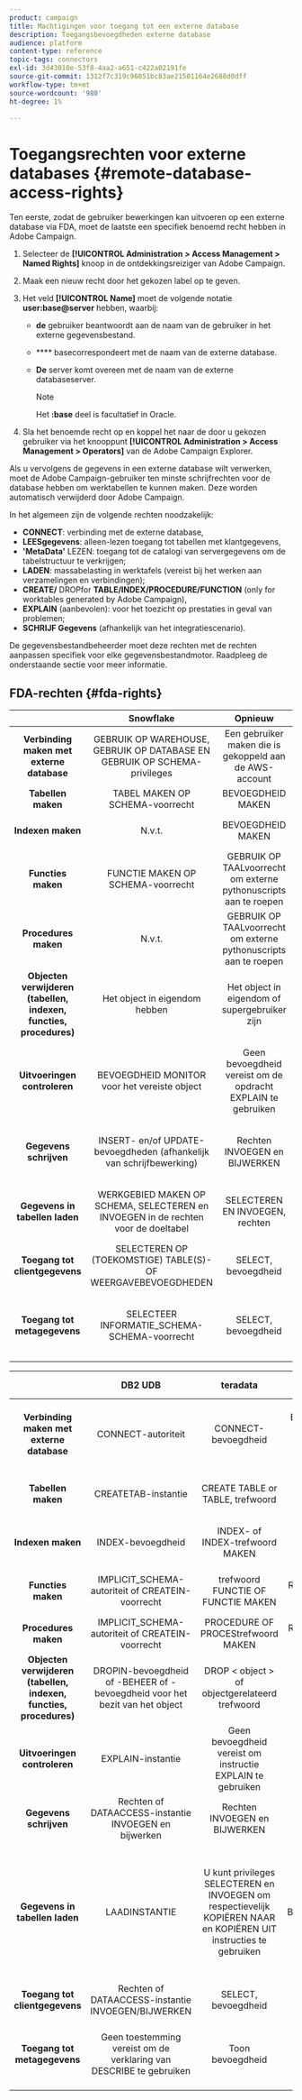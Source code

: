 ```yaml
---
product: campaign
title: Machtigingen voor toegang tot een externe database
description: Toegangsbevoegdheden externe database
audience: platform
content-type: reference
topic-tags: connectors
exl-id: 3d43010e-53f8-4aa2-a651-c422a02191fe
source-git-commit: 1312f7c319c96851bc83ae21501164e2688d0dff
workflow-type: tm+mt
source-wordcount: '980'
ht-degree: 1%

---
```


# Toegangsrechten voor externe databases {#remote-database-access-rights}

Ten eerste, zodat de gebruiker bewerkingen kan uitvoeren op een externe database via FDA, moet de laatste een specifiek benoemd recht hebben in Adobe Campaign.

1. Selecteer de **[!UICONTROL Administration > Access Management > Named Rights]** knoop in de ontdekkingsreiziger van Adobe Campaign.
1. Maak een nieuw recht door het gekozen label op te geven.
1. Het veld **[!UICONTROL Name]** moet de volgende notatie **user:base@server** hebben, waarbij:

   * **de** gebruiker beantwoordt aan de naam van de gebruiker in het externe gegevensbestand.
   * **** basecorrespondeert met de naam van de externe database.
   * **De** server komt overeen met de naam van de externe databaseserver.

      >[!NOTE]
      >
      >Het **:base** deel is facultatief in Oracle.

1. Sla het benoemde recht op en koppel het naar de door u gekozen gebruiker via het knooppunt **[!UICONTROL Administration > Access Management > Operators]** van de Adobe Campaign Explorer.

Als u vervolgens de gegevens in een externe database wilt verwerken, moet de Adobe Campaign-gebruiker ten minste schrijfrechten voor de database hebben om werktabellen te kunnen maken. Deze worden automatisch verwijderd door Adobe Campaign.

In het algemeen zijn de volgende rechten noodzakelijk:

* **CONNECT**: verbinding met de externe database,
* **LEESgegevens**: alleen-lezen toegang tot tabellen met klantgegevens,
* **&#39;MetaData&#39;** LEZEN: toegang tot de catalogi van servergegevens om de tabelstructuur te verkrijgen;
* **LADEN**: massabelasting in werktafels (vereist bij het werken aan verzamelingen en verbindingen);
* **CREATE/** DROPfor  **TABLE/INDEX/PROCEDURE/FUNCTION**  (only for worktables generated by Adobe Campaign),
* **EXPLAIN**  (aanbevolen): voor het toezicht op prestaties in geval van problemen;
* **SCHRIJF Gegevens**  (afhankelijk van het integratiescenario).

De gegevensbestandbeheerder moet deze rechten met de rechten aanpassen specifiek voor elke gegevensbestandmotor. Raadpleeg de onderstaande sectie voor meer informatie.

## FDA-rechten {#fda-rights}

|   | Snowflake | Opnieuw | Oracle | SQLServer | PostgreSQL | MySQL |
|:-:|:-:|:-:|:-:|:-:|:-:|:-:|
| **Verbinding maken met externe database** | GEBRUIK OP WAREHOUSE, GEBRUIK OP DATABASE EN GEBRUIK OP SCHEMA-privileges | Een gebruiker maken die is gekoppeld aan de AWS-account | SESSIEBEVOEGDHEID MAKEN | machtiging CONNECT | CONNECT-bevoegdheid | Een gebruiker maken die is gekoppeld aan een externe host die ALLE PRIVILEGES heeft |
| **Tabellen maken** | TABEL MAKEN OP SCHEMA-voorrecht | BEVOEGDHEID MAKEN | TABELvoorrecht MAKEN | TABEL MAKEN, machtiging | BEVOEGDHEID MAKEN | BEVOEGDHEID MAKEN |
| **Indexen maken** | N.v.t. | BEVOEGDHEID MAKEN | INDEX OF CREEER OM HET EVEN WELKE INDEXBEVOEGDHEID | ALTER-machtiging | BEVOEGDHEID MAKEN | INDEX-bevoegdheid |
| **Functies maken** | FUNCTIE MAKEN OP SCHEMA-voorrecht | GEBRUIK OP TAALvoorrecht om externe pythonuscripts aan te roepen | PROCEDURE MAKEN OF EEN PROCESBEVOEGDHEID MAKEN | FUNCTIE MAKEN, machtiging | GEBRUIKSRECHT | ROUTINE-bevoegdheden MAKEN |
| **Procedures maken** | N.v.t. | GEBRUIK OP TAALvoorrecht om externe pythonuscripts aan te roepen | PROCEDURE MAKEN OF EEN PROCESBEVOEGDHEID MAKEN | TOESTEMMING VOOR PROCEDURE MAKEN | USAGE-bevoegdheid (procedures zijn functies) | ROUTINE-bevoegdheden MAKEN |
| **Objecten verwijderen (tabellen, indexen, functies, procedures)** | Het object in eigendom hebben | Het object in eigendom of supergebruiker zijn | WILLEKEURIGE &lt;-object > bevoegdheid VERWIJDEREN | ALTER-machtiging | Tabel: eigenaar van de tabelindex: het bezit van de indexfunctie: de functie bezitten | DROP-voorrecht |
| **Uitvoeringen controleren** | BEVOEGDHEID MONITOR voor het vereiste object | Geen bevoegdheid vereist om de opdracht EXPLAIN te gebruiken | INSERT en SELECT privilege en vereiste bevoegdheid om de instructie uit te voeren waarvoor het EXPLAIN-PLAN is gebaseerd op | SHOWPLAN-machtiging | Geen bevoegdheid vereist om instructie EXPLAIN te gebruiken | SELECT, bevoegdheid |
| **Gegevens schrijven** | INSERT- en/of UPDATE-bevoegdheden (afhankelijk van schrijfbewerking) | Rechten INVOEGEN en BIJWERKEN | TABELrechten INVOEGEN en BIJWERKEN of INVOEGEN en BIJWERKEN | Machtigingen INVOEGEN en BIJWERKEN | Rechten INVOEGEN en BIJWERKEN | Rechten INVOEGEN en BIJWERKEN |
| **Gegevens in tabellen laden** | WERKGEBIED MAKEN OP SCHEMA, SELECTEREN en INVOEGEN in de rechten voor de doeltabel | SELECTEREN EN INVOEGEN, rechten | SELECTEREN EN INVOEGEN, rechten | BULKBEWERKINGEN INVOEGEN, BEHEREN en TABELmachtigingen WIJZIGEN | SELECTEREN EN INVOEGEN, rechten | BESTANDSBEVOEGDHEID |
| **Toegang tot clientgegevens** | SELECTEREN OP (TOEKOMSTIGE) TABLE(S)- OF WEERGAVEBEVOEGDHEDEN | SELECT, bevoegdheid | SELECTEER OF SELECTEER EEN TABELBEVOEGDHEID | machtiging SELECTEREN | SELECT, bevoegdheid | SELECT, bevoegdheid |
| **Toegang tot metagegevens** | SELECTEER INFORMATIE_SCHEMA-SCHEMA-voorrecht | SELECT, bevoegdheid | Geen bevoegdheid vereist voor gebruik van DESCRIBE-instructie | machtiging DEFINITIE WEERGEVEN | Geen bevoegdheid vereist voor het gebruik van de opdracht &quot;\d table&quot; | SELECT, bevoegdheid |

|   | DB2 UDB | teradata | InfiniDB | sybase IQ/Sybase ASE | Netezza | AsterData |
|:-:|:-:|:-:|:-:|:-:|:-:|:-:|
| **Verbinding maken met externe database** | CONNECT-autoriteit | CONNECT-bevoegdheid | Een gebruiker maken die is gekoppeld aan een externe host die ALLE PRIVILEGES heeft | Geen toestemming vereist om de instructie CONNECT te gebruiken | Geen bevoegdheid vereist | CONNECT-bevoegdheid |
| **Tabellen maken** | CREATETAB-instantie | CREATE TABLE or TABLE, trefwoord | BEVOEGDHEID MAKEN | RESOURCE Authority en CREATE permission | TABLE-bevoegdheid | BEVOEGDHEID MAKEN |
| **Indexen maken** | INDEX-bevoegdheid | INDEX- of INDEX-trefwoord MAKEN | INDEX-bevoegdheid | RESOURCE Authority en CREATE permission | INDEX-bevoegdheid | BEVOEGDHEID MAKEN |
| **Functies maken** | IMPLICIT_SCHEMA-autoriteit of CREATEIN-voorrecht | trefwoord FUNCTIE OF FUNCTIE MAKEN | ROUTINE-bevoegdheden MAKEN | RESOURCE-instantie of DBA-instantie voor Java-functies | FUNCTIE, voorrecht | FUNCTIE-bevoegdheden MAKEN |
| **Procedures maken** | IMPLICIT_SCHEMA-autoriteit of CREATEIN-voorrecht | PROCEDURE OF PROCEStrefwoord MAKEN | ROUTINE-bevoegdheden MAKEN | BRONNEN | PROCESBEVOEGDHEID | FUNCTIE-bevoegdheden MAKEN |
| **Objecten verwijderen (tabellen, indexen, functies, procedures)** | DROPIN-bevoegdheid of -BEHEER of -bevoegdheid voor het bezit van het object | DROP &lt; object > of objectgerelateerd trefwoord | DROP-voorrecht | Eigenaar van het object of de DBA-instantie | DROP-voorrecht | Het object in eigendom hebben |
| **Uitvoeringen controleren** | EXPLAIN-instantie | Geen bevoegdheid vereist om instructie EXPLAIN te gebruiken | SELECT, bevoegdheid | Alleen een systeembeheerder kan sp_showplan uitvoeren | Geen bevoegdheid vereist om instructie EXPLAIN te gebruiken | Geen bevoegdheid vereist om instructie EXPLAIN te gebruiken |
| **Gegevens schrijven** | Rechten of DATAACCESS-instantie INVOEGEN en bijwerken | Rechten INVOEGEN en BIJWERKEN | Rechten INVOEGEN en BIJWERKEN | Machtigingen INVOEGEN en BIJWERKEN | Rechten INVOEGEN en BIJWERKEN | Rechten INVOEGEN en BIJWERKEN |
| **Gegevens in tabellen laden** | LAADINSTANTIE | U kunt privileges SELECTEREN en INVOEGEN om respectievelijk KOPIËREN NAAR en KOPIËREN UIT instructies te gebruiken | BESTANDSBEVOEGDHEID | Ben de eigenaar van de lijst of ALTER toestemming. Afhankelijk van - gl optie, zou de LIJST van de Lading slechts kunnen worden uitgevoerd als de gebruiker de gezag DBA heeft | SELECTEREN EN INVOEGEN, rechten | SELECTEREN EN INVOEGEN, rechten |
| **Toegang tot clientgegevens** | Rechten of DATAACCESS-instantie INVOEGEN/BIJWERKEN | SELECT, bevoegdheid | SELECT, bevoegdheid | machtiging SELECTEREN | SELECT, bevoegdheid | SELECT, bevoegdheid |
| **Toegang tot metagegevens** | Geen toestemming vereist om de verklaring van DESCRIBE te gebruiken | Toon bevoegdheid | SELECT, bevoegdheid | Geen toestemming vereist om de instructie DESCRIBE te gebruiken | Geen bevoegdheid vereist voor het gebruik van de opdracht &quot;\d table&quot; | Geen bevoegdheid vereist om SHOW-opdracht te gebruiken |
